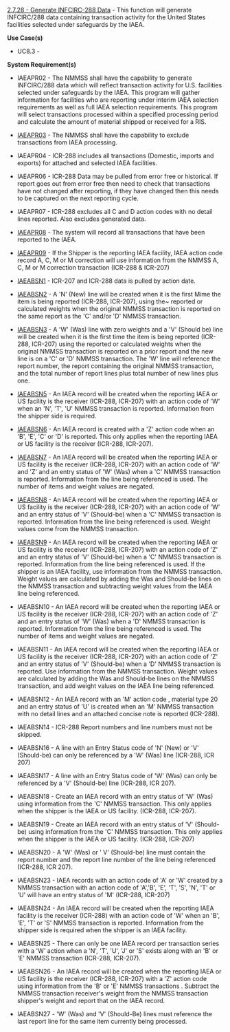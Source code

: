 <a href="https://dev.azure.com/Link-Technologies/NMMSS%20Requirements/_workitems/edit/325/" target="_blank">2.7.28 - Generate INFCIRC-288 Data</a> - This function will generate INFCIRC/288 data containing transaction activity for the United States facilities selected under safeguards by the IAEA.



**Use Case(s)**

- UC8.3 - 

**System Requirement(s)**

- IAEAPR02 - The NMMSS shall have the capability to generate INFCIRC/288 data which will reflect transaction activity for U.S. facilities selected under safeguards by the IAEA. This program will gather information for facilities who are reporting under interim IAEA selection requirements as well as full IAEA selection requirements. This program will select transactions processed within a specified processing period and calculate the amount of material shipped or received for a RIS.

- <a href="https://dev.azure.com/Link-Technologies/NMMSS%20Requirements/_workitems/edit/642/" target="_blank">IAEAPR03</a> - The NMMSS shall have the capability to exclude transactions from IAEA processing.

- IAEAPR04 - ICR-288 includes all transactions (Domestic, imports and exports) for attached and selected IAEA facilities.

- IAEAPR06 - ICR-288 Data may be pulled from error free or historical. If report goes out from error free then need to check that transactions have not changed after reporting, if they have changed then this needs to be captured on the next reporting cycle.

- IAEAPR07 - ICR-288 excludes all C and D action codes with no detail lines reported. Also excludes generated data.

- <a href="https://dev.azure.com/Link-Technologies/NMMSS%20Requirements/_workitems/edit/676/" target="_blank">IAEAPR08</a> - The system will record all transactions that have been reported to the IAEA.

- <a href="https://dev.azure.com/Link-Technologies/NMMSS%20Requirements/_workitems/edit/677/" target="_blank">IAEAPR09</a> - If the Shipper is the reporting IAEA facility, IAEA action code record A, C, M or M correction will use information from the NMMSS A, C, M or M correction transaction (ICR-288 & ICR-207)

- <a href="https://dev.azure.com/Link-Technologies/NMMSS%20Requirements/_workitems/edit/617/" target="_blank">IAEABSN1</a> - ICR-207 and ICR-288 data is pulled by action date.

- <a href="https://dev.azure.com/Link-Technologies/NMMSS%20Requirements/_workitems/edit/617/" target="_blank">IAEABSN2</a> - A 'N' (New) line will be created when it is the first Mime the item is being reported (ICR-288, ICR-207), using the~ reported or calculated weights when the original NMMSS transaction is reported on the same report as the 'C' and/or 'D' NMMSS transaction.

- <a href="https://dev.azure.com/Link-Technologies/NMMSS%20Requirements/_workitems/edit/617/" target="_blank">IAEABSN3</a> - A 'W' (Was) line with zero weights and a 'V' (Should be) line will be created when it is the first time the item is being reported (ICR-288, ICR-207) using the reported or calculated weights when the original NMMSS transaction is reported on a prior report and the new line is on a 'C' or 'D' NMMSS transaction. The 'W' line will reference the report number, the report containing the original NMMSS transaction, and the total number of report lines plus total number of new lines plus one.


- <a href="https://dev.azure.com/Link-Technologies/NMMSS%20Requirements/_workitems/edit/617/" target="_blank">IAEABSN5</a> - An IAEA record will be created when the reporting IAEA or US facility is the receiver (ICR-288, ICR-207) with an action code of 'W' when an 'N', 'T', 'U' NMMSS transaction is reported. Information from the shipper side is required.

- <a href="https://dev.azure.com/Link-Technologies/NMMSS%20Requirements/_workitems/edit/617/" target="_blank">IAEABSN6</a> - An IAEA record is created with a 'Z' action code when an 'B', 'E', 'C' or 'D' is reported. This only applies when the reporting IAEA or US facility is the receiver (ICR-288, ICR-207).

- <a href="https://dev.azure.com/Link-Technologies/NMMSS%20Requirements/_workitems/edit/617/" target="_blank">IAEABSN7</a> - An IAEA record will be created when the reporting IAEA or US facility is the receiver (ICR-288, ICR-207) with an action code of 'W' and 'Z' and an entry status of 'W' (Was) when a 'C' NMMSS transaction is reported. Information from the line being referenced is used. The number of items and weight values are negated.

- <a href="https://dev.azure.com/Link-Technologies/NMMSS%20Requirements/_workitems/edit/617/" target="_blank">IAEABSN8</a> - An IAEA record will be created when the reporting IAEA or US facility is the receiver (ICR-288, ICR-207) with an action code of 'W' and an entry status of 'V' (Should-be) when a 'C' NMMSS transaction is reported. Information from the line being referenced is used. Weight values come from the NMMSS transaction.

- <a href="https://dev.azure.com/Link-Technologies/NMMSS%20Requirements/_workitems/edit/617/" target="_blank">IAEABSN9</a> - An IAEA record will be created when the reporting IAEA or US facility is the receiver (ICR-288, ICR-207) with an action code of 'Z' and an entry status of 'V' (Should-be) when a 'C' NMMSS transaction is reported. Information from the line being referenced is used. If the shipper is an IAEA facility, use information from the NMMSS transaction. Weight values are calculated by adding the Was and Should-be lines on the NMMSS transaction and subtracting weight values from the IAEA line being referenced.

- IAEABSN10 - An IAEA record will be created when the reporting IAEA or US facility is the receiver (ICR-288, ICR-207) with an action code of 'Z' and an entry status of 'W' (Was) when a 'D' NMMSS transaction is reported.  Information from the line being referenced is used.  The number of items and weight values are negated.

- IAEABSN11 - An IAEA record will be created when the reporting IAEA or US facility is the receiver (ICR-288, ICR-207) with an action code of 'Z' and an entry status of 'V' (Should-be) when a 'D' NMMSS transaction is reported.  Use information from the NMMSS transaction. Weight values are calculated by adding the Was and Should-be lines on the NMMSS transaction, and add weight values on the IAEA line being referenced.

- IAEABSN12 - An IAEA record with an 'M' action code , material type 20 and an entry status of 'U' is created when an 'M' NMMSS transaction with no detail lines and an attached concise note is reported (ICR-288).

- IAEABSN14 - ICR-288 Report numbers and line numbers must not be skipped.

- IAEABSN16 - A line with an Entry Status code of 'N' (New) or 'V' (Should-be) can only be referenced by a 'W' (Was) line (ICR-288, ICR 207)

- IAEABSN17 - A line with an Entry Status code of 'W' (Was) can only be referenced by a 'V' (Should-be) line (ICR-288, ICR 207).

- IAEABSN18 - Create an IAEA record with an entry status of 'W' (Was) using information from the 'C' NMMSS transaction. This only applies when the shipper is the IAEA or US facility.  (ICR-288, ICR-207).

- IAEABSN19 - Create an IAEA record with an entry status of 'V' (Should-be) using information from the 'C' NMMSS transaction.  This only applies when the shipper is the IAEA or US facility. (ICR-288, ICR-207)

- IAEABSN20 - A 'W' (Was) or ' V' (Should-be) line must contain the report number and the report line number of the line being referenced (ICR-288, ICR 207).

- IAEABSN23 - IAEA records with an action code of 'A' or 'W' created by a NMMSS transaction with an action code of 'A','B', 'E', 'T', 'S', 'N', 'T' or 'U' will have an entry status of 'M' (ICR-288, ICR-207)

- IAEABSN24 - An IAEA record will be created when the reporting IAEA facility is the receiver (ICR-288) with an action code of 'W' when an 'B', 'E', 'T' or 'S' NMMSS transaction is reported.  Information from the shipper side is required when the shipper is an IAEA facility.

- IAEABSN25 - There can only be one IAEA record per transaction series with a 'W' action when a 'N', 'T', 'U', 'J' or 'S' exists along with an 'B' or 'E' NMMSS transaction (ICR-288, ICR-207).

- IAEABSN26 - An IAEA record will be created when the reporting IAEA or US facility is the receiver (ICR-288, ICR-207) with a 'Z' action code using information from the 'B' or 'E' NMMSS transactions  . Subtract the NMMSS transaction receiver's weight from the NMMSS transaction shipper's weight and report that on the IAEA record.

- IAEABSN27 - 'W' (Was) and 'V' (Should-Be) lines must reference the last report line for the same item currently being processed.